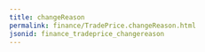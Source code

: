 ```yaml
---
title: changeReason
permalink: finance/TradePrice.changeReason.html
jsonid: finance_tradeprice_changereason
---
```

